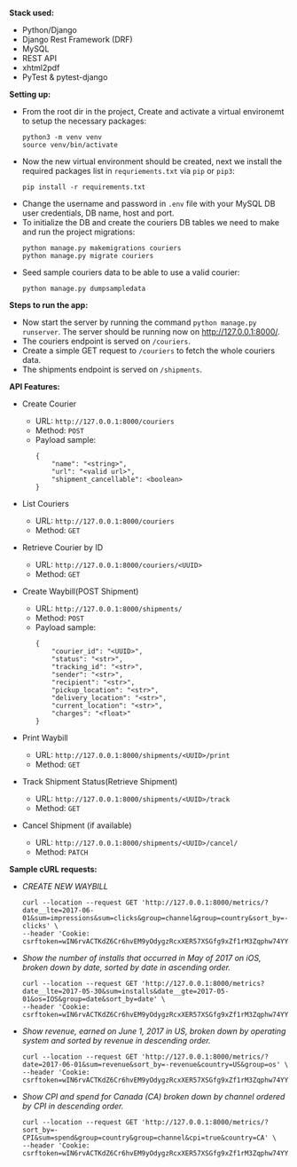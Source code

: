 **Stack used:**
- Python/Django
- Django Rest Framework (DRF)
- MySQL
- REST API
- xhtml2pdf
- PyTest & pytest-django


**Setting up:**
- From the root dir in the project, Create and activate a virtual environemt to setup the necessary packages:
  ```
  python3 -m venv venv
  source venv/bin/activate
  ```
- Now the new virtual environment should be created, next we install the required packages list in `requriements.txt` via `pip` or `pip3`:
  ```
  pip install -r requirements.txt
  ```
- Change the username and password in `.env` file with your MySQL DB user credentials, DB name, host and port.
- To initialize the DB and create the couriers DB tables we need to make and run the project migrations: 
  ```
  python manage.py makemigrations couriers
  python manage.py migrate couriers
  ```` 
- Seed sample couriers data to be able to use a valid courier:
  ```
  python manage.py dumpsampledata
  ```


**Steps to run the app:**
- Now start the server by running the command `python manage.py runserver`. The server should be running now on http://127.0.0.1:8000/.
- The couriers endpoint is served on `/couriers`.
- Create a simple GET request to `/couriers` to fetch the whole couriers data.
- The shipments endpoint is served on `/shipments`.

**API Features:**
- Create Courier
    - URL: `http://127.0.0.1:8000/couriers`
    - Method: `POST`
    - Payload sample: 
        ```
        {
            "name": "<string>",
            "url": "<valid url>",
            "shipment_cancellable": <boolean>
        }
        ```

- List Couriers
    - URL: `http://127.0.0.1:8000/couriers`
    - Method: `GET`

- Retrieve Courier by ID
    - URL: `http://127.0.0.1:8000/couriers/<UUID>`
    - Method: `GET`

- Create Waybill(POST Shipment)
    - URL: `http://127.0.0.1:8000/shipments/`
    - Method: `POST`
    - Payload sample: 
        ```
        {
            "courier_id": "<UUID>",
            "status": "<str>",
            "tracking_id": "<str>",
            "sender": "<str>",
            "recipient": "<str>",
            "pickup_location": "<str>",
            "delivery_location": "<str>",
            "current_location": "<str>",
            "charges": "<float>"
        }
        ```

- Print Waybill
    - URL: `http://127.0.0.1:8000/shipments/<UUID>/print`
    - Method: `GET`

- Track Shipment Status(Retrieve Shipment)
    - URL: `http://127.0.0.1:8000/shipments/<UUID>/track`
    - Method: `GET`

- Cancel Shipment (if available)
    - URL: `http://127.0.0.1:8000/shipments/<UUID>/cancel/`
    - Method: `PATCH`


**Sample cURL requests:**

- *CREATE NEW WAYBILL*
    ```
    curl --location --request GET 'http://127.0.0.1:8000/metrics/?date__lte=2017-06-01&sum=impressions&sum=clicks&group=channel&group=country&sort_by=-clicks' \
    --header 'Cookie: csrftoken=wIN6rvACTKdZ6Cr6hvEM9yOdygzRcxXER57XSGfg9xZf1rM3Zqphw74YY0k6dPXd'
    ```

- *Show the number of installs that occurred in May of 2017 on iOS, broken down by date, sorted by date in ascending order.*
    ```
    curl --location --request GET 'http://127.0.0.1:8000/metrics?date__lte=2017-05-30&sum=installs&date__gte=2017-05-01&os=IOS&group=date&sort_by=date' \
    --header 'Cookie: csrftoken=wIN6rvACTKdZ6Cr6hvEM9yOdygzRcxXER57XSGfg9xZf1rM3Zqphw74YY0k6dPXd'
    ```

- *Show revenue, earned on June 1, 2017 in US, broken down by operating system and sorted by revenue in descending order.*
    ```
    curl --location --request GET 'http://127.0.0.1:8000/metrics/?date=2017-06-01&sum=revenue&sort_by=-revenue&country=US&group=os' \
    --header 'Cookie: csrftoken=wIN6rvACTKdZ6Cr6hvEM9yOdygzRcxXER57XSGfg9xZf1rM3Zqphw74YY0k6dPXd'
    ```

- *Show CPI and spend for Canada (CA) broken down by channel ordered by CPI in descending order.*
    ```
    curl --location --request GET 'http://127.0.0.1:8000/metrics/?sort_by=-CPI&sum=spend&group=country&group=channel&cpi=true&country=CA' \
    --header 'Cookie: csrftoken=wIN6rvACTKdZ6Cr6hvEM9yOdygzRcxXER57XSGfg9xZf1rM3Zqphw74YY0k6dPXd'
    ```